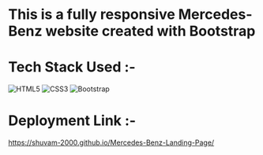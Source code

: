  # This is a fully responsive Mercedes-Benz website created with Bootstrap
 # Tech Stack Used :- 
 ![HTML5](https://img.shields.io/badge/html5-%23E34F26.svg?style=for-the-badge&logo=html5&logoColor=white) ![CSS3](https://img.shields.io/badge/css3-%231572B6.svg?style=for-the-badge&logo=css3&logoColor=white) ![Bootstrap](https://img.shields.io/badge/bootstrap-%238511FA.svg?style=for-the-badge&logo=bootstrap&logoColor=white)
 # Deployment Link :-
 https://shuvam-2000.github.io/Mercedes-Benz-Landing-Page/
